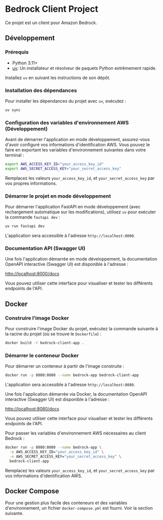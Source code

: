 # Bedrock Client Project

Ce projet est un client pour Amazon Bedrock.

## Développement

### Prérequis

- Python 3.11+
- [uv](https://github.com/astral-sh/uv): Un installateur et résolveur de paquets Python extrêmement rapide.

Installez `uv` en suivant les instructions de son dépôt.

### Installation des dépendances

Pour installer les dépendances du projet avec `uv`, exécutez :

```bash
uv sync
```

### Configuration des variables d'environnement AWS (Développement)

Avant de démarrer l'application en mode développement, assurez-vous d'avoir configuré vos informations d'identification AWS. Vous pouvez le faire en exportant les variables d'environnement suivantes dans votre terminal :

```bash
export AWS_ACCESS_KEY_ID="your_access_key_id"
export AWS_SECRET_ACCESS_KEY="your_secret_access_key"
```

Remplacez les valeurs `your_access_key_id`, et `your_secret_access_key` par vos propres informations.

### Démarrer le projet en mode développement

Pour démarrer l'application FastAPI en mode développement (avec rechargement automatique sur les modifications), utilisez `uv` pour exécuter la commande `fastapi dev` :

```bash
uv run fastapi dev
```

L'application sera accessible à l'adresse `http://localhost:8000`.

### Documentation API (Swagger UI)

Une fois l'application démarrée en mode développement, la documentation OpenAPI interactive (Swagger UI) est disponible à l'adresse :

[http://localhost:8000/docs](http://:8000/docs)

Vous pouvez utiliser cette interface pour visualiser et tester les différents endpoints de l'API.

## Docker

### Construire l'image Docker

Pour construire l'image Docker du projet, exécutez la commande suivante à la racine du projet (où se trouve le `Dockerfile`) :

```bash
docker build -t bedrock-client-app .
```

### Démarrer le conteneur Docker

Pour démarrer un conteneur à partir de l'image construite :

```bash
docker run -p 8080:8080 --name bedrock-app bedrock-client-app
```

L'application sera accessible à l'adresse `http://localhost:8080`.

Une fois l'application démarrée via Docker, la documentation OpenAPI interactive (Swagger UI) est disponible à l'adresse :

[http://localhost:8080/docs](http://localhost:8080/docs)

Vous pouvez utiliser cette interface pour visualiser et tester les différents endpoints de l'API.

Pour passer les variables d'environnement AWS nécessaires au client Bedrock :

```bash
docker run -p 8080:8080 --name bedrock-app \
  -e AWS_ACCESS_KEY_ID="your_access_key_id" \
  -e AWS_SECRET_ACCESS_KEY="your_secret_access_key" \
  bedrock-client-app
```

Remplacez les valeurs `your_access_key_id`, et `your_secret_access_key` par vos informations d'identification AWS.

## Docker Compose

Pour une gestion plus facile des conteneurs et des variables d'environnement, un fichier `docker-compose.yml` est fourni. Voir la section suivante.
